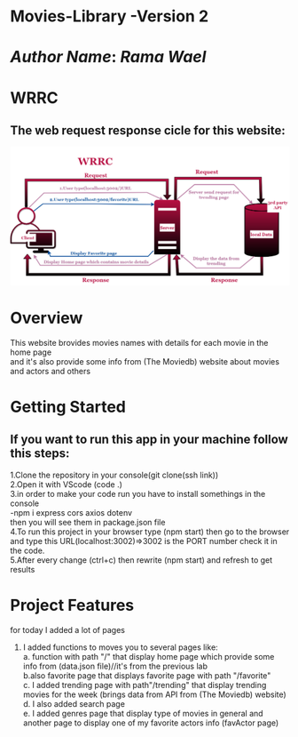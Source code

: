 
# Movies-Library -Version 2

# ***Author Name***: ***Rama Wael***

# WRRC
## The web request response cicle for this website:
![WRRC](./wrrc2.png)

# Overview
This website brovides movies names with details for each movie in the home page   
and it's also provide some info from (The Moviedb) website about movies and actors and others
# Getting Started
<!-- What are the steps that a user must take in order to build this app on their own machine and get it running? -->
## If you want to run this app in your machine follow this steps:
1.Clone the repository in your console(git clone(ssh link))  
2.Open it with VScode (code .)  
3.in order to make your code run you have to install somethings in the console  
-npm i express cors axios dotenv   
then you will see them in package.json file   
4.To run this project in your browser type (npm start) then 
   go to the browser and type this URL(localhost:3002)=>3002 is the PORT number check it in the code.  
5.After every change (ctrl+c) then rewrite (npm start) and refresh to get results

# Project Features
for today I added a lot of pages   
1. I added functions to moves you to several pages like:  
a. function with path "/" that display home page which provide some info from (data.json file)//it's from the previous lab  
b.also favorite page that displays favorite page with path "/favorite"  
c. I added trending page with path"/trending" that display trending movies for the week (brings data from API from (The Moviedb) website)  
d. I also added search page   
e. I added genres page that display type of movies in general and another page to display one of my favorite actors info (favActor page)
<!-- -I added "/" this path which move you to the home that display some details about the movies  
-also I added "/favorite" this path that moves you to favorite page which display the favorite movies   
-I added 404 status to handle (page not found) errors and another 500 status to handle server errors  -->
<!-- What are the features included in you app -->